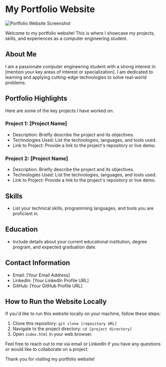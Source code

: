 # My Portfolio Website

![Portfolio Website Screenshot](screenshot.png)

Welcome to my portfolio website! This is where I showcase my projects, skills, and experiences as a computer engineering student.

## About Me

I am a passionate computer engineering student with a strong interest in [mention your key areas of interest or specialization]. I am dedicated to learning and applying cutting-edge technologies to solve real-world problems.

## Portfolio Highlights

Here are some of the key projects I have worked on:

### Project 1: [Project Name]

- Description: Briefly describe the project and its objectives.
- Technologies Used: List the technologies, languages, and tools used.
- Link to Project: Provide a link to the project's repository or live demo.

### Project 2: [Project Name]

- Description: Briefly describe the project and its objectives.
- Technologies Used: List the technologies, languages, and tools used.
- Link to Project: Provide a link to the project's repository or live demo.

## Skills

- List your technical skills, programming languages, and tools you are proficient in.

## Education

- Include details about your current educational institution, degree program, and expected graduation date.

## Contact Information

- Email: [Your Email Address]
- LinkedIn: [Your LinkedIn Profile URL]
- GitHub: [Your GitHub Profile URL]

## How to Run the Website Locally

If you'd like to run this website locally on your machine, follow these steps:

1. Clone this repository: `git clone [repository URL]`
2. Navigate to the project directory: `cd [project directory]`
3. Open `index.html` in your web browser.

Feel free to reach out to me via email or LinkedIn if you have any questions or would like to collaborate on a project.

Thank you for visiting my portfolio website!